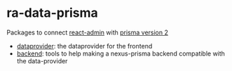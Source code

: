 # ra-data-prisma

Packages to connect [react-admin](https://marmelab.com/react-admin) with [prisma version 2](https://github.com/prisma/prisma)

- [dataprovider](./packages/dataprovider/README.md): the dataprovider for the frontend
- [backend](./packages/backend/README.md): tools to help making a nexus-prisma backend compatible with the data-provider

